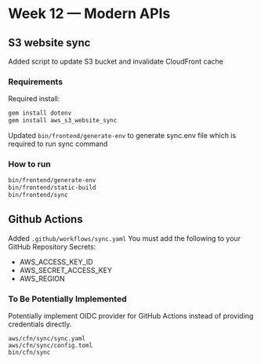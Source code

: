 # Week 12 — Modern APIs
## S3 website sync
Added script to update S3 bucket and invalidate CloudFront cache
### Requirements
Required install:
```sh
gem install dotenv
gem install aws_s3_website_sync
```
Updated `bin/frontend/generate-env` to generate sync.env file which is required to run sync command
### How to run
```sh
bin/frontend/generate-env
bin/frontend/static-build
bin/frontend/sync
```
## Github Actions
Added `.github/workflows/sync.yaml`
You must add the following to your GitHub Repository Secrets:
- AWS_ACCESS_KEY_ID
- AWS_SECRET_ACCESS_KEY
- AWS_REGION
### To Be Potentially Implemented
Potentially implement OIDC provider for GitHub Actions instead of providing credentials directly.
```
aws/cfn/sync/sync.yaml
aws/cfn/sync/config.toml
bin/cfn/sync
```